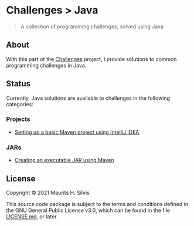 # Challenges > Java

> A collection of programming challenges, solved using Java

## About

With this part of the [Challenges](https://github.com/mauritssilvis/challenges) project, I provide solutions to common programming challenges in Java.

## Status

Currently, Java solutions are available to challenges in the following categories:

### Projects

* [Setting up a basic Maven project using IntelliJ IDEA](basic_maven_project_intellij)

### JARs

* [Creating an executable JAR using Maven](executable_jar_maven_intellij)

## License

Copyright © 2021 Maurits H. Silvis

This source code package is subject to the terms and conditions defined in the GNU General Public License v3.0, which can be found in the file [LICENSE.md](../LICENSE.md), or later.
